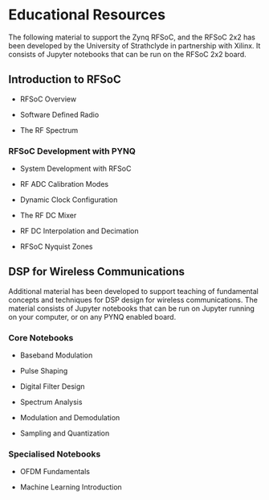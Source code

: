 # Educational Resources

The following material to support the Zynq RFSoC, and the RFSoC 2x2 has been developed by the University of Strathclyde in partnership with Xilinx. It consists of Jupyter notebooks that can be run on the RFSoC 2x2 board. 

## Introduction to RFSoC

* RFSoC Overview

* Software Defined Radio

* The RF Spectrum

### RFSoC Development with PYNQ

* System Development with RFSoC

* RF ADC Calibration Modes

* Dynamic Clock Configuration

* The RF DC Mixer

* RF DC Interpolation and Decimation

* RFSoC Nyquist Zones

 

## DSP for Wireless Communications

Additional material has been developed to support teaching of fundamental concepts and techniques for DSP design for wireless communications. The material consists of Jupyter notebooks that can be run on Jupyter running on your computer, or on any PYNQ enabled board.  

### Core Notebooks

* Baseband Modulation

* Pulse Shaping

* Digital Filter Design

* Spectrum Analysis

* Modulation and Demodulation

* Sampling and Quantization

### Specialised Notebooks

* OFDM Fundamentals

* Machine Learning Introduction